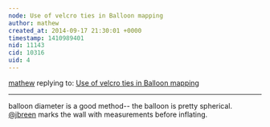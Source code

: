 ```yaml
---
node: Use of velcro ties in Balloon mapping
author: mathew
created_at: 2014-09-17 21:30:01 +0000
timestamp: 1410989401
nid: 11143
cid: 10316
uid: 4
---
```




[mathew](../profile/mathew) replying to: [Use of velcro ties in Balloon mapping](../notes/eustatic/09-16-2014/use-of-velcro-ties-in-balloon-mapping)

----
balloon diameter is a good method-- the balloon is pretty spherical.  [@jbreen](/profile/jbreen) marks the wall with measurements before inflating.
